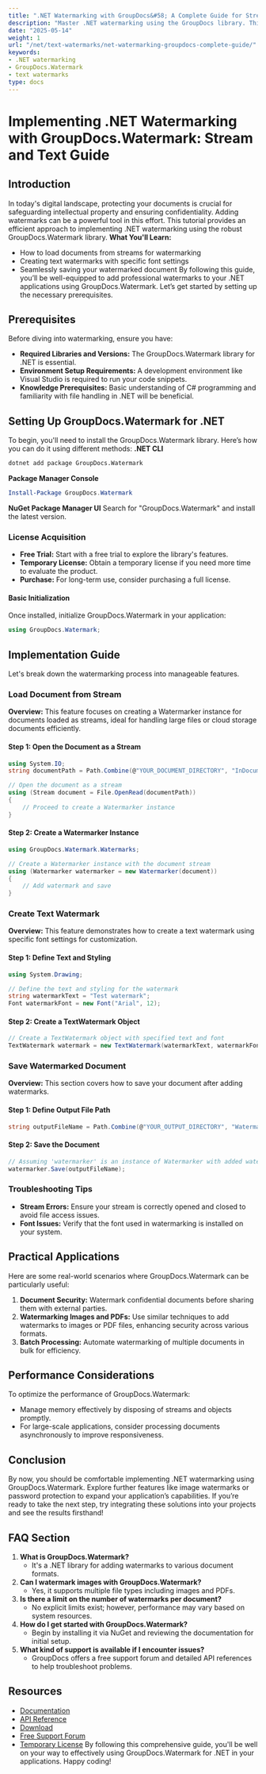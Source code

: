 ```yaml
---
title: ".NET Watermarking with GroupDocs&#58; A Complete Guide for Stream and Text Implementation"
description: "Master .NET watermarking using the GroupDocs library. This complete guide covers loading, creating, and saving watermarked documents efficiently."
date: "2025-05-14"
weight: 1
url: "/net/text-watermarks/net-watermarking-groupdocs-complete-guide/"
keywords:
- .NET watermarking
- GroupDocs.Watermark
- text watermarks
type: docs
---
```

# Implementing .NET Watermarking with GroupDocs.Watermark: Stream and Text Guide
## Introduction
In today's digital landscape, protecting your documents is crucial for safeguarding intellectual property and ensuring confidentiality. Adding watermarks can be a powerful tool in this effort. This tutorial provides an efficient approach to implementing .NET watermarking using the robust GroupDocs.Watermark library.
**What You'll Learn:**
- How to load documents from streams for watermarking
- Creating text watermarks with specific font settings
- Seamlessly saving your watermarked document
By following this guide, you’ll be well-equipped to add professional watermarks to your .NET applications using GroupDocs.Watermark.
Let’s get started by setting up the necessary prerequisites.
## Prerequisites
Before diving into watermarking, ensure you have:
- **Required Libraries and Versions:** The GroupDocs.Watermark library for .NET is essential.
- **Environment Setup Requirements:** A development environment like Visual Studio is required to run your code snippets.
- **Knowledge Prerequisites:** Basic understanding of C# programming and familiarity with file handling in .NET will be beneficial.
## Setting Up GroupDocs.Watermark for .NET
To begin, you'll need to install the GroupDocs.Watermark library. Here’s how you can do it using different methods:
**.NET CLI**
```bash
dotnet add package GroupDocs.Watermark
```
**Package Manager Console**
```powershell
Install-Package GroupDocs.Watermark
```
**NuGet Package Manager UI**
Search for "GroupDocs.Watermark" and install the latest version.
### License Acquisition
- **Free Trial:** Start with a free trial to explore the library's features.
- **Temporary License:** Obtain a temporary license if you need more time to evaluate the product.
- **Purchase:** For long-term use, consider purchasing a full license.
#### Basic Initialization
Once installed, initialize GroupDocs.Watermark in your application:
```csharp
using GroupDocs.Watermark;
```
## Implementation Guide
Let's break down the watermarking process into manageable features.
### Load Document from Stream
**Overview:** This feature focuses on creating a Watermarker instance for documents loaded as streams, ideal for handling large files or cloud storage documents efficiently.
#### Step 1: Open the Document as a Stream
```csharp
using System.IO;
string documentPath = Path.Combine(@"YOUR_DOCUMENT_DIRECTORY", "InDocumentDocx");

// Open the document as a stream
using (Stream document = File.OpenRead(documentPath))
{
    // Proceed to create a Watermarker instance
}
```
#### Step 2: Create a Watermarker Instance
```csharp
using GroupDocs.Watermark.Watermarks;

// Create a Watermarker instance with the document stream
using (Watermarker watermarker = new Watermarker(document))
{
    // Add watermark and save
}
```
### Create Text Watermark
**Overview:** This feature demonstrates how to create a text watermark using specific font settings for customization.
#### Step 1: Define Text and Styling
```csharp
using System.Drawing;

// Define the text and styling for the watermark
string watermarkText = "Test watermark";
Font watermarkFont = new Font("Arial", 12);
```
#### Step 2: Create a TextWatermark Object
```csharp
// Create a TextWatermark object with specified text and font
TextWatermark watermark = new TextWatermark(watermarkText, watermarkFont);
```
### Save Watermarked Document
**Overview:** This section covers how to save your document after adding watermarks.
#### Step 1: Define Output File Path
```csharp
string outputFileName = Path.Combine(@"YOUR_OUTPUT_DIRECTORY", "WatermarkedDocument.docx");
```
#### Step 2: Save the Document
```csharp
// Assuming 'watermarker' is an instance of Watermarker with added watermarks
watermarker.Save(outputFileName);
```
### Troubleshooting Tips
- **Stream Errors:** Ensure your stream is correctly opened and closed to avoid file access issues.
- **Font Issues:** Verify that the font used in watermarking is installed on your system.
## Practical Applications
Here are some real-world scenarios where GroupDocs.Watermark can be particularly useful:
1. **Document Security:** Watermark confidential documents before sharing them with external parties.
2. **Watermarking Images and PDFs:** Use similar techniques to add watermarks to images or PDF files, enhancing security across various formats.
3. **Batch Processing:** Automate watermarking of multiple documents in bulk for efficiency.
## Performance Considerations
To optimize the performance of GroupDocs.Watermark:
- Manage memory effectively by disposing of streams and objects promptly.
- For large-scale applications, consider processing documents asynchronously to improve responsiveness.
## Conclusion
By now, you should be comfortable implementing .NET watermarking using GroupDocs.Watermark. Explore further features like image watermarks or password protection to expand your application’s capabilities. If you’re ready to take the next step, try integrating these solutions into your projects and see the results firsthand!
## FAQ Section
1. **What is GroupDocs.Watermark?**
   - It's a .NET library for adding watermarks to various document formats.
2. **Can I watermark images with GroupDocs.Watermark?**
   - Yes, it supports multiple file types including images and PDFs.
3. **Is there a limit on the number of watermarks per document?**
   - No explicit limits exist; however, performance may vary based on system resources.
4. **How do I get started with GroupDocs.Watermark?**
   - Begin by installing it via NuGet and reviewing the documentation for initial setup.
5. **What kind of support is available if I encounter issues?**
   - GroupDocs offers a free support forum and detailed API references to help troubleshoot problems.
## Resources
- [Documentation](https://docs.groupdocs.com/watermark/net/)
- [API Reference](https://reference.groupdocs.com/watermark/net)
- [Download](https://releases.groupdocs.com/watermark/net/)
- [Free Support Forum](https://forum.groupdocs.com/c/watermark/10)
- [Temporary License](https://purchase.groupdocs.com/temporary-license/) 
By following this comprehensive guide, you'll be well on your way to effectively using GroupDocs.Watermark for .NET in your applications. Happy coding!
